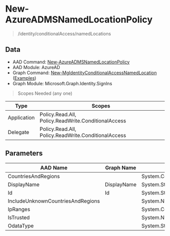 # New-AzureADMSNamedLocationPolicy

> /identity/conditionalAccess/namedLocations

## Data

+ AAD Command: [New-AzureADMSNamedLocationPolicy](https://docs.microsoft.com/en-us/powershell/module/AzureAD/New-AzureADMSNamedLocationPolicy)
+ AAD Module: AzureAD
+ Graph Command: [New-MgIdentityConditionalAccessNamedLocation](https://docs.microsoft.com/en-us/powershell/module/Microsoft.Graph.Identity.SignIns/New-MgIdentityConditionalAccessNamedLocation) ([Examples](https://github.com/orgs/msgraph/discussions?discussions_q=New-MgIdentityConditionalAccessNamedLocation))
+ Graph Module: Microsoft.Graph.Identity.SignIns

> Scopes Needed (any one)

|Type|Scopes|
|---|---|
|Application|Policy.Read.All, Policy.ReadWrite.ConditionalAccess|
|Delegate|Policy.Read.All, Policy.ReadWrite.ConditionalAccess|

## Parameters

|AAD Name|Graph Name|AAD Type|Graph Type|Infos|
|---|---|---|---|---|
|CountriesAndRegions||System.Collections.Generic.List/Microsoft.Open.MSGraph.Model.CountriesAndRegion|||
|DisplayName|DisplayName|System.String|System.String||
|Id|Id|System.String|System.String||
|IncludeUnknownCountriesAndRegions||System.Nullable/System.Boolean|||
|IpRanges||System.Collections.Generic.List/Microsoft.Open.MSGraph.Model.IpRange|||
|IsTrusted||System.Nullable/System.Boolean|||
|OdataType||System.String|||

